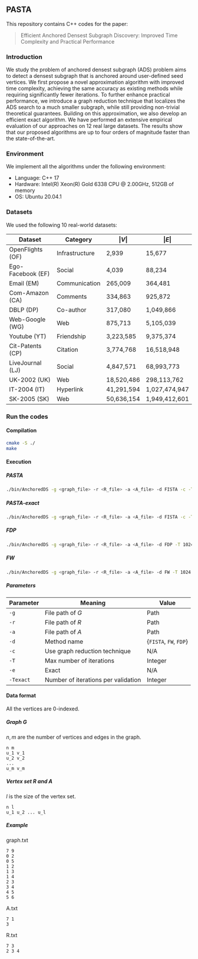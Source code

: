 ## PASTA

This repository contains C++ codes for the paper:

> Efficient Anchored Densest Subgraph Discovery: Improved Time Complexity and Practical Performance

### Introduction

We study the problem of anchored densest subgraph (ADS) problem aims to detect a densest subgraph that is anchored around user-defined seed vertices. We first propose a novel approximation algorithm with improved time complexity, achieving the same accuracy as existing methods while requiring significantly fewer iterations. To further enhance practical performance, we introduce a graph reduction technique that localizes the ADS search to a much smaller subgraph, while still providing non-trivial theoretical guarantees. Building on this approximation, we also develop an efficient exact algorithm. We have performed an extensive empirical evaluation of our approaches on 12 real large datasets. The results show that our proposed algorithms are up to four orders of magnitude faster than the state-of-the-art.

### Environment

We implement all the algorithms under the following environment:

* Language: C++ 17 
* Hardware: Intel(R) Xeon(R) Gold 6338 CPU @ 2.00GHz, 512GB of memory
* OS: Ubuntu 20.04.1

### Datasets

We used the following 10 real-world datasets:

| Dataset | Category | $\lvert V\rvert$ | $\lvert E\rvert$ |
|-|-|-|-|
| OpenFlights (OF) | Infrastructure | 2,939 | 15,677 |
| Ego-Facebook (EF) | Social | 4,039 | 88,234 |
| Email (EM) | Communication | 265,009 | 364,481 |
| Com-Amazon (CA) | Comments | 334,863 | 925,872 |
| DBLP (DP) | Co-author | 317,080 | 1,049,866 |
| Web-Google (WG) | Web | 875,713 | 5,105,039 |
| Youtube (YT) | Friendship | 3,223,585 | 9,375,374 |
| Cit-Patents (CP) | Citation | 3,774,768 | 16,518,948 | 
| LiveJournal (LJ) | Social | 4,847,571 | 68,993,773 |
| UK-2002 (UK) | Web | 18,520,486 | 298,113,762 | 
| IT-2004 (IT) | Hyperlink | 41,291,594 | 1,027,474,947 |
| SK-2005 (SK) | Web | 50,636,154 | 1,949,412,601 |


### Run the codes

#### Compilation

```sh
cmake -S ./
make
```

#### Execution

##### PASTA
```sh
./bin/AnchoredDS -g <graph_file> -r <R_file> -a <A_file> -d FISTA -c -T 1024
```

##### PASTA-exact
```sh
./bin/AnchoredDS -g <graph_file> -r <R_file> -a <A_file> -d FISTA -c -T 1024 -e -Texact 100
```

##### FDP
```sh
./bin/AnchoredDS -g <graph_file> -r <R_file> -a <A_file> -d FDP -T 1024
```

##### FW
```sh
./bin/AnchoredDS -g <graph_file> -r <R_file> -a <A_file> -d FW -T 1024
```

##### Parameters

| Parameter | Meaning | Value |
|-|-|-|
| `-g` | File path of $G$ | Path |
| `-r` | File path of $R$ | Path |
| `-a` | File path of $A$ | Path |
| `-d` | Method name | {`FISTA`, `FW`, `FDP`} |
| `-c` | Use graph reduction technique | N/A |
| `-T` | Max number of iterations | Integer |
| `-e` | Exact | N/A |
| `-Texact` | Number of iterations per validation | Integer |

#### Data format

All the vertices are $0$-indexed.

##### Graph $G$

$n, m$ are the number of vertices and edges in the graph.

```
n m
u_1 v_1
u_2 v_2
...
u_m v_m
```

##### Vertex set $R$ and $A$

$l$ is the size of the vertex set.

```
n l
u_1 u_2 ... u_l
```

##### Example

graph.txt
```
7 9
0 2
0 5
1 2
1 3
1 4
2 3
3 4
4 5
5 6
```

A.txt
```
7 1
3
```

R.txt
```
7 3
2 3 4
```
